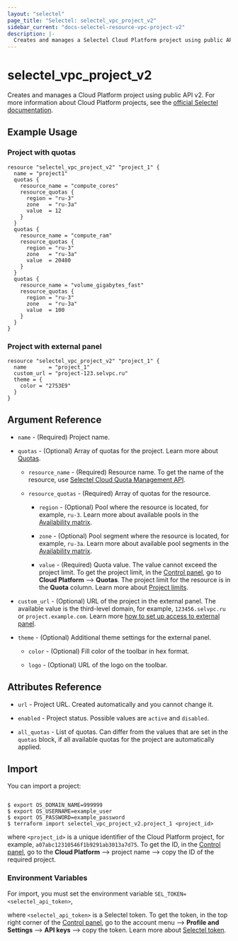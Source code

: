 ```yaml
---
layout: "selectel"
page_title: "Selectel: selectel_vpc_project_v2"
sidebar_current: "docs-selectel-resource-vpc-project-v2"
description: |-
  Creates and manages a Selectel Cloud Platform project using public API v2.
---
```


# selectel\_vpc\_project_v2

Creates and manages a Cloud Platform project using public API v2. For more information about Cloud Platform projects, see the [official Selectel documentation](https://docs.selectel.ru/cloud/servers/about/projects/).

## Example Usage

### Project with quotas

```hcl
resource "selectel_vpc_project_v2" "project_1" {
  name = "project1"
  quotas {
    resource_name = "compute_cores"
    resource_quotas {
      region = "ru-3"
      zone   = "ru-3a"
      value  = 12
    }
  }
  quotas {
    resource_name = "compute_ram"
    resource_quotas {
      region = "ru-3"
      zone   = "ru-3a"
      value  = 20480
    }
  }
  quotas {
    resource_name = "volume_gigabytes_fast"
    resource_quotas {
      region = "ru-3"
      zone   = "ru-3a"
      value  = 100
    }
  }
}
```

### Project with external panel

```hcl
resource "selectel_vpc_project_v2" "project_1" {
  name       = "project_1"
  custom_url = "project-123.selvpc.ru"
  theme = {
    color = "2753E9"
  }
}
```

## Argument Reference

* `name` - (Required) Project name.

* `quotas` - (Optional) Array of quotas for the project. Learn more about [Quotas](https://docs.selectel.ru/cloud/servers/about/quotas/).

  * `resource_name` - (Required) Resource name. To get the name of the resource, use [Selectel Cloud Quota Management API](https://developers.selectel.ru/docs/selectel-cloud-platform/main-services/cloud-quota-management/).

  * `resource_quotas` - (Required) Array of quotas for the resource.

    * `region` - (Optional) Pool where the resource is located, for example, `ru-3`. Learn more about available pools in the [Availability matrix](https://docs.selectel.ru/control-panel-actions/availability-matrix/).

    * `zone` - (Optional) Pool segment where the resource is located, for example, `ru-3a`.  Learn more about available pool segments in the [Availability matrix](https://docs.selectel.ru/control-panel-actions/availability-matrix/).

    * `value` - (Required) Quota value. The value cannot exceed the project limit. To get the project limit, in the [Control panel](https://my.selectel.ru/vpc/quotas/), go to **Cloud Platform** ⟶ **Quotas**. The project limit for the resource is in the **Quota** column. Learn more about [Project limits](https://docs.selectel.ru/cloud/servers/about/quotas/).

* `custom_url` - (Optional) URL of the project in the external panel. The available value is the third-level domain, for example, `123456.selvpc.ru` or `project.example.com`. Learn more [how to set up access to external panel](https://docs.selectel.ru/control-panel-actions/account/external-panel/).

* `theme` - (Optional) Additional theme settings for the external panel.

  * `color` - (Optional) Fill color of the toolbar in hex format.

  * `logo` - (Optional) URL of the logo on the toolbar.

## Attributes Reference

* `url` - Project URL. Created automatically and you cannot change it.

* `enabled` - Project status. Possible values are `active` and `disabled`.

* `all_quotas` - List of quotas. Can differ from the values that are set in the `quotas` block, if all available quotas for the project are automatically applied.

## Import

You can import a project:

```shell

$ export OS_DOMAIN_NAME=999999
$ export OS_USERNAME=example_user
$ export OS_PASSWORD=example_password
$ terraform import selectel_vpc_project_v2.project_1 <project_id>
```

where `<project_id>` is a unique identifier of the Cloud Platform project, for example, `a07abc12310546f1b9291ab3013a7d75`. To get the ID, in the [Control panel](https://my.selectel.ru/vpc/), go to the **Cloud Platform** ⟶ project name ⟶ copy the ID of the required project.

### Environment Variables

For import, you must set the environment variable `SEL_TOKEN=<selectel_api_token>`,

where `<selectel_api_token>` is a Selectel token. To get the token, in the top right corner of the [Control panel](https://my.selectel.ru/profile/apikeys), go to the account menu ⟶ **Profile and Settings** ⟶ **API keys** ⟶ copy the token. Learn more about [Selectel token](https://developers.selectel.ru/docs/control-panel/authorization/#получить-токен-selectel).
